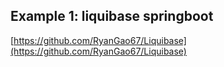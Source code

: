 ## Example 1: liquibase springboot
[https://github.com/RyanGao67/Liquibase](https://github.com/RyanGao67/Liquibase)
